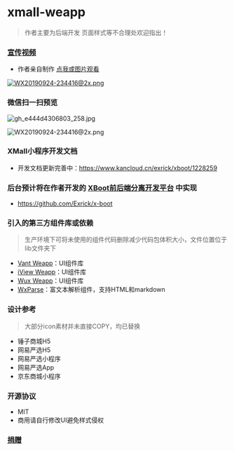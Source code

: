 # xmall-weapp
> 作者主要为后端开发 页面样式等不合理处欢迎指出！

### [宣传视频](https://www.bilibili.com/video/av70226175)

- 作者亲自制作 [点我或图片观看](https://www.bilibili.com/video/av70226175)

[![WX20190924-234416@2x.png](https://i.loli.net/2019/10/06/wNgVsouaJfHb7tM.png)](https://www.bilibili.com/video/av70226175)

### 微信扫一扫预览

![gh_e444d4306803_258.jpg](https://i.loli.net/2019/10/06/yrLlojtMiqmJHNe.jpg)

![WX20190924-234416@2x.png](https://i.loli.net/2019/09/24/MhuSI4KAVRdEaOW.png)

### XMall小程序开发文档
- 开发文档更新完善中：https://www.kancloud.cn/exrick/xboot/1228259

### 后台预计将在作者开发的 [XBoot前后端分离开发平台](http://xboot.exrick.cn) 中实现
- https://github.com/Exrick/x-boot

### 引入的第三方组件库或依赖
> 生产环境下可将未使用的组件代码删除减少代码包体积大小，文件位置位于lib文件夹下

- [Vant Weapp](https://github.com/youzan/vant-weapp)：UI组件库
- [iView Weapp](https://github.com/TalkingData/iview-weapp)：UI组件库
- [Wux Weapp](https://github.com/wux-weapp/wux-weapp)：UI组件库
- [WxParse](https://github.com/icindy/wxParse)：富文本解析组件，支持HTML和markdown
### 设计参考
> 大部分icon素材并未直接COPY，均已替换
- 锤子商城H5
- 网易严选H5
- 网易严选小程序
- 网易严选App
- 京东商城小程序
### 开源协议
- MIT 
- 商用请自行修改UI避免样式侵权
### [捐赠](http://xpay.exrick.cn/pay)
